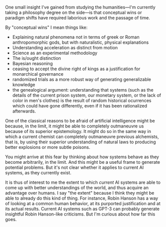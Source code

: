 One small insight I've gained from studying the humanities—I'm currently taking a philosophy degree on the side—is that conceptual wins or paradigm shifts have required laborious work and the passage of time.

By "conceptual wins" I mean things like:

- Explaining natural phenomena not in terms of greek or Roman anthropomorphic gods, but with naturalistic, physical explanations
- Understanding acceleration as distinct from motion
- Science as an experimental methodology
- The is/ought distinction
- Bayesian reasoning
- ceasing to accept the divine right of kings as a justification for monarchical governance
- randomized trials as a more robust way of generating generalizable knowledge
- the genealogical argument: understanding that systems (such as the details of the current prison system, our monetary system, or the lack of color in men's clothes) is the result of random historical ocurrences which could have gone differently, even if it has been rationalized afterwards.

One of the classical reasons to be afraid of artificial intelligence might be because, in the limit, it might be able to completely outmaneuvre us because of its superior epistemology. It might do so in the same way in which a current chemist can completely outmaneuvre previous alchemists, that is, by using their superior understanding of natural laws to producing better explosions or more subtle poisons.

You might arrive at this fear by thinking about how systems behave as they become arbitrarily, in the limit. And this might be a useful frame to generate potential problems. But it's not clear whether it applies to current AI systems, as they currently exist. 

It is thus of interest to me the extent to which *current* AI systems are able to come up with better understandings of the world, and thus acquire an advantage over humans. I say "the extent" because I think they might be able to already do this kind of thing. For instance, Robin Hanson has a way of looking at a common human behavior, at its purported justification and at its actual results. Current AI systems such as GPT-3 can probably generate insightful Robin Hanson-like criticisms. But I'm curious about how far this goes.
